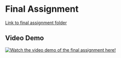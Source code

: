 # Final Assignment
[Link to final assignment folder](https://github.com/AngelaVilladiego/GraphicsAndGamification/tree/master/Assignments/Final%20Assignment/OpenGLTechniques)
## Video Demo
[![Watch the video demo of the final assignment here!](https://img.youtube.com/vi/LcfKnJgMlpA/maxresdefault.jpg)](https://youtu.be/LcfKnJgMlpA)
